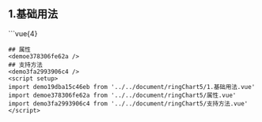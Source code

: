 ## 1.基础用法
<demo19dba15c46eb />
```vue{4}
<template>
    <ring-chart-5 ref="chartRef" v-bind="chartOption"></ring-chart-5>
</template>

<script setup>
import { ref, onMounted } from 'vue';

const chartRef = ref();

const seriesData = [
    { value: 1048, name: '正常' },
    { value: 735, name: '故障' },
    { value: 580, name: '告警' },
    { value: 484, name: '离线' },
    { value: 123, name: '危险' }
];
// 组合配置项
const chartOption = {
    seriesData
};

onMounted(() => chartRef.value.renderChart());
</script>
<style lang="scss" scoped>
.zrx-chart {
    height: 664px;
    background-color: rgb(3, 43, 68);
}
</style>
```
## 属性
<demoe378306fe62a />
## 支持方法
<demo3fa2993906c4 />
<script setup>
import demo19dba15c46eb from '../../document/ringChart5/1.基础用法.vue'
import demoe378306fe62a from '../../document/ringChart5/属性.vue'
import demo3fa2993906c4 from '../../document/ringChart5/支持方法.vue'
</script>